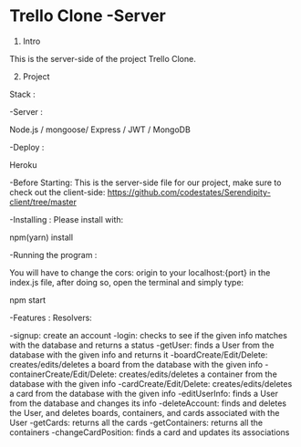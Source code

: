 # Trello Clone -Server
1. Intro

This is the server-side of the project Trello Clone.

2. Project

Stack :​

​-Server :​

Node.js / mongoose/ Express / JWT / MongoDB

​-Deploy :​

Heroku


-Before Starting: This is the server-side file for our project, make sure to check out the client-side: https://github.com/codestates/Serendipity-client/tree/master


-Installing : Please install with:

npm(yarn) install

-Running the program : 

You will have to change the cors: origin to your localhost:{port} in the index.js file, after doing so, open the terminal and simply type: 

npm start 

-Features : Resolvers:

-signup: create an account
-login: checks to see if the given info matches with the database and returns a status
-getUser: finds a User from the database with the given info and returns it
-boardCreate/Edit/Delete: creates/edits/deletes a board from the database with the given info
-containerCreate/Edit/Delete: creates/edits/deletes a container from the database with the given info
-cardCreate/Edit/Delete: creates/edits/deletes a card from the database with the given info
-editUserInfo: finds a User from the database and changes its info
-deleteAccount: finds and deletes the User, and deletes boards, containers, and cards associated with the User
-getCards: returns all the cards
-getContainers: returns all the containers
-changeCardPosition: finds a card and updates its associations
